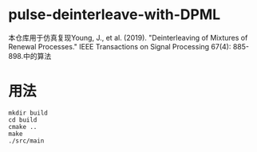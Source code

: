 # pulse-deinterleave-with-DPML
 本仓库用于仿真复现Young, J., et al. (2019). "Deinterleaving of Mixtures of Renewal Processes." IEEE Transactions on Signal Processing 67(4): 885-898.中的算法
 

 # 用法
``` 
mkdir build
cd build
cmake ..
make
./src/main
```